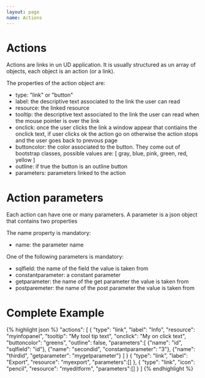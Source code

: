 ```yaml
---
layout: page
name: Actions
---
```


# Actions 

Actions are links in un UD application.
It is usually structured as un array of objects, each object is an action (or a link).

The properties of the action object are:

* type: "link" or "button"
* label: the descriptive text associated to the link the user can read
* resource: the linked resource
* tooltip: the descriptive text associated to the link the user can read when the mouse pointer is over the link
* onclick: once the user clicks the link a window appear that contiains the onclick text, if user clicks ok the action go on otherwise the action stops and the user goes back to prevous page
* buttoncolor: the color associated to the button. They come out of bootstrap classes, possible values are: [ gray, blue, pink, green, red, yellow ]
* outline: if true the button is an outline button
* parameters: parameters linked to the action

# Action parameters

Each action can have one or many parameters.
A parameter is a json object that contains two properties

The name property is mandatory:

* name: the parameter name

One of the following parameters is mandatory:

* sqlfield: the name of the field the value is taken from
* constantparameter: a constant parameter
* getparameter: the name of the get parameter the value is taken from
* postparemeter: the name of the post parameter the value is taken from

# Complete Example

{% highlight json %}
"actions": [
    { "type": "link",
	  "label": "Info", 
      "resource": "myinfopanel",
      "tooltip": "My tool tip text",
      "onclick": "My on click text",
      "buttoncolor": "greens",
      "outline": false,
      "parameters":[
        {"name": "id", "sqlfield": "id"},
        {"name": "secondid", "constantparameter": "3"},
        {"name": "thirdid", "getparameter": "mygetparameter"}
      ] 
    }
    { "type": "link", "label": "Export", "resource": "myexport", "parameters":[] },
    { "type": "link", "icon": "pencil", "resource": "myeditform", "parameters":[] }
]
{% endhighlight %}

